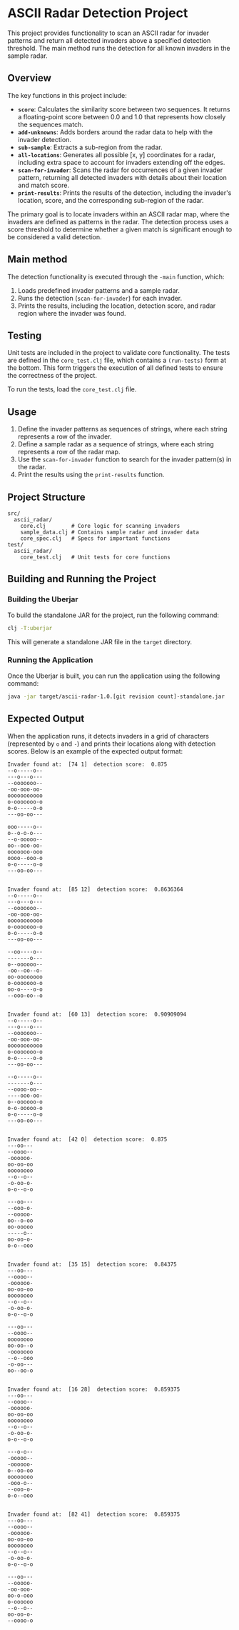 # ASCII Radar Detection Project

This project provides functionality to scan an ASCII radar for invader patterns and return all detected invaders above a specified detection threshold. The main method runs the detection for all known invaders in the sample radar.

## Overview

The key functions in this project include:

- **`score`**: Calculates the similarity score between two sequences. It returns a floating-point score between 0.0 and 1.0 that represents how closely the sequences match.
- **`add-unknowns`**: Adds borders around the radar data to help with the invader detection.
- **`sub-sample`**: Extracts a sub-region from the radar.
- **`all-locations`**: Generates all possible [x, y] coordinates for a radar, including extra space to account for invaders extending off the edges.
- **`scan-for-invader`**: Scans the radar for occurrences of a given invader pattern, returning all detected invaders with details about their location and match score.
- **`print-results`**: Prints the results of the detection, including the invader's location, score, and the corresponding sub-region of the radar.

The primary goal is to locate invaders within an ASCII radar map, where the invaders are defined as patterns in the radar. The detection process uses a score threshold to determine whether a given match is significant enough to be considered a valid detection.

## Main method

The detection functionality is executed through the `-main` function, which:

1. Loads predefined invader patterns and a sample radar.
2. Runs the detection (`scan-for-invader`) for each invader.
3. Prints the results, including the location, detection score, and radar region where the invader was found.

## Testing

Unit tests are included in the project to validate core functionality. The tests are defined in the `core_test.clj` file, which contains a `(run-tests)` form at the bottom. This form triggers the execution of all defined tests to ensure the correctness of the project.

To run the tests, load the `core_test.clj` file.

## Usage

1. Define the invader patterns as sequences of strings, where each string represents a row of the invader.
2. Define a sample radar as a sequence of strings, where each string represents a row of the radar map.
3. Use the `scan-for-invader` function to search for the invader pattern(s) in the radar.
4. Print the results using the `print-results` function.

## Project Structure

```
src/
  ascii_radar/
    core.clj        # Core logic for scanning invaders
    sample_data.clj # Contains sample radar and invader data
    core_spec.clj   # Specs for important functions
test/
  ascii_radar/
    core_test.clj   # Unit tests for core functions
```


## Building and Running the Project

### Building the Uberjar

To build the standalone JAR for the project, run the following command:

```bash
clj -T:uberjar
```

This will generate a standalone JAR file in the `target` directory.

### Running the Application

Once the Uberjar is built, you can run the application using the following command:

```bash
java -jar target/ascii-radar-1.0.[git revision count]-standalone.jar
```

## Expected Output

When the application runs, it detects invaders in a grid of characters (represented by `o` and `-`) and prints their locations along with detection scores. Below is an example of the expected output format:

```
Invader found at:  [74 1]  detection score:  0.875
--o-----o--
---o---o---
--ooooooo--
-oo-ooo-oo-
ooooooooooo
o-ooooooo-o
o-o-----o-o
---oo-oo---

ooo-----o--
o--o-o-o---
--o-ooooo--
oo--ooo-oo-
ooooooo-ooo
oooo--ooo-o
o-o-----o-o
---oo-oo---


Invader found at:  [85 12]  detection score:  0.8636364
--o-----o--
---o---o---
--ooooooo--
-oo-ooo-oo-
ooooooooooo
o-ooooooo-o
o-o-----o-o
---oo-oo---

--oo----o--
-------o---
o--oooooo--
-oo--oo--o-
oo-oooooooo
o-ooooooo-o
oo-o----o-o
--ooo-oo--o


Invader found at:  [60 13]  detection score:  0.90909094
--o-----o--
---o---o---
--ooooooo--
-oo-ooo-oo-
ooooooooooo
o-ooooooo-o
o-o-----o-o
---oo-oo---

--o-----o--
-------o---
--oooo-oo--
----ooo-oo-
o--oooooo-o
o-o-ooooo-o
o-o-----o-o
---oo-oo---


Invader found at:  [42 0]  detection score:  0.875
---oo---
--oooo--
-oooooo-
oo-oo-oo
oooooooo
--o--o--
-o-oo-o-
o-o--o-o

---oo---
--ooo-o-
--ooooo-
oo--o-oo
oo-ooooo
-----o--
oo-oo-o-
o-o--ooo


Invader found at:  [35 15]  detection score:  0.84375
---oo---
--oooo--
-oooooo-
oo-oo-oo
oooooooo
--o--o--
-o-oo-o-
o-o--o-o

---oo---
--oooo--
oooooooo
oo-oo--o
-ooooooo
--o--ooo
-o-oo---
oo--oo-o


Invader found at:  [16 28]  detection score:  0.859375
---oo---
--oooo--
-oooooo-
oo-oo-oo
oooooooo
--o--o--
-o-oo-o-
o-o--o-o

---o-o--
-ooooo--
-oooooo-
o--oo-oo
oooooooo
-ooo-o--
--ooo-o-
o-o--ooo


Invader found at:  [82 41]  detection score:  0.859375
---oo---
--oooo--
-oooooo-
oo-oo-oo
oooooooo
--o--o--
-o-oo-o-
o-o--o-o

---oo---
--ooooo-
-oo-ooo-
oo-o-ooo
o-oooooo
--o--o--
oo-oo-o-
--oooo-o
```

